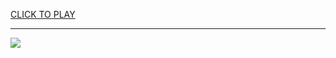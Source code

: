 
<a href="https://premium76.site?title=tapping_game_unblocked&ref=13M">CLICK TO PLAY</a></h3>
<hr>

<a href="https://premium76.site?title=tapping_game_unblocked&ref=13M"><img src="https://clearcache.store/games.png"></a>


